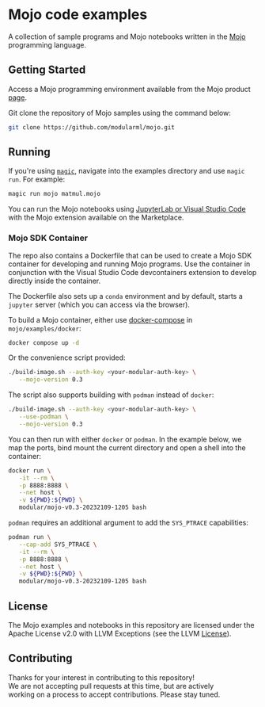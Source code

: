 # Mojo code examples

A collection of sample programs and Mojo notebooks written in the
[Mojo](https://docs.modular.com/mojo/programming-manual.html) programming language.

## Getting Started

Access a Mojo programming environment available from the
Mojo product [page](https://www.modular.com/mojo).

Git clone the repository of Mojo samples using the command below:

```bash
git clone https://github.com/modularml/mojo.git
```

## Running

If you're using [`magic`](https://docs.modular.com/magic), navigate into
the examples directory and use `magic run`. For example:

```bash
magic run mojo matmul.mojo
```

You can run the Mojo notebooks using [JupyterLab or Visual Studio
Code](notebooks/README.md) with the Mojo extension available on the Marketplace.

### Mojo SDK Container

The repo also contains a Dockerfile that can be used to create a
Mojo SDK container for developing and running Mojo programs. Use the
container in conjunction with the Visual Studio Code devcontainers
extension to develop directly inside the container.

The Dockerfile also sets up a `conda` environment and by default,
starts a `jupyter` server (which you can access via the browser).

To build a Mojo container, either use
[docker-compose](https://docs.docker.com/compose/) in `mojo/examples/docker`:

```bash
docker compose up -d
```

Or the convenience script provided:

```bash
./build-image.sh --auth-key <your-modular-auth-key> \
   --mojo-version 0.3
```

The script also supports building with `podman` instead of `docker`:

```bash
./build-image.sh --auth-key <your-modular-auth-key> \
   --use-podman \
   --mojo-version 0.3

```

You can then run with either `docker` or `podman`. In the example below,
we map the ports, bind mount the current directory and open a shell into
the container:

```bash
docker run \
   -it --rm \
   -p 8888:8888 \
   --net host \
   -v ${PWD}:${PWD} \
   modular/mojo-v0.3-20232109-1205 bash
```

`podman` requires an additional argument to add the `SYS_PTRACE` capabilities:

```bash
podman run \
   --cap-add SYS_PTRACE \
   -it --rm \
   -p 8888:8888 \
   --net host \
   -v ${PWD}:${PWD} \
   modular/mojo-v0.3-20232109-1205 bash
```

## License

The Mojo examples and notebooks in this repository are licensed
under the Apache License v2.0 with LLVM Exceptions
(see the LLVM [License](https://llvm.org/LICENSE.txt)).

## Contributing

Thanks for your interest in contributing to this repository!  
We are not accepting pull requests at this time, but are actively  
working on a process to accept contributions. Please stay tuned.
